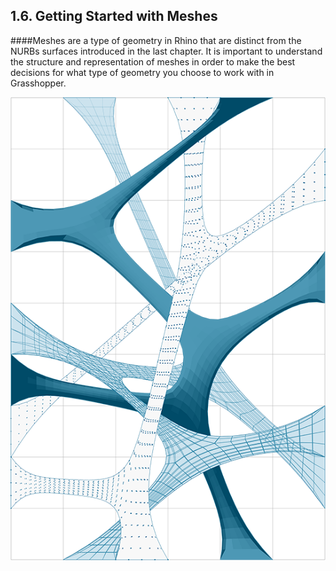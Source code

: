 ## 1.6. Getting Started with Meshes

####Meshes are a type of geometry in Rhino that are distinct from the NURBs surfaces introduced in the last chapter. It is important to understand the structure and representation of meshes in order to make the best decisions for what type of geometry you choose to work with in Grasshopper.

![IMAGE](images/cover.png)
